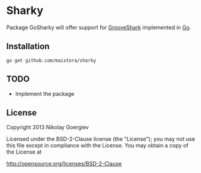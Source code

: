 Sharky
========

Package GoSharky will offer support for [GrooveShark](http://grooveshark.com/) implemented in [Go](http:/golang.org).

Installation
-------

    go get github.com/maistora/sharky

TODO
-------

* Implement the package

License
-------

Copyright 2013 Nikolay Goergiev

Licensed under the BSD-2-Clause license (the "License");
you may not use this file except in compliance with the License.
You may obtain a copy of the License at

http://opensource.org/licenses/BSD-2-Clause

